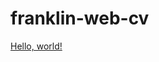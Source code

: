 # franklin-web-cv

<a href="https://franklin-web-cv.netlify.app/" target="_blank">Hello, world!</a>
